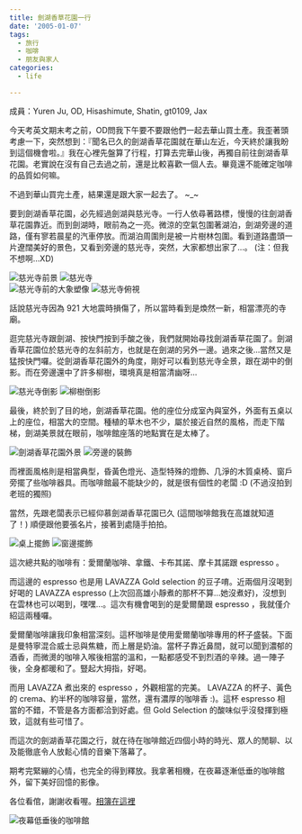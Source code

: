 ```yaml
---
title: 劍湖香草花園一行
date: '2005-01-07'
tags:
  - 旅行
  - 咖啡
  - 朋友與家人
categories:
  - life

---
```

成員：Yuren Ju, OD, Hisashimute, Shatin, gt0109, Jax  
  
今天考英文期末考之前，OD問我下午要不要跟他們一起去華山買土產。我歪著頭考慮一下，突然想到：『聞名已久的劍湖香草花園就在華山左近，今天終於讓我盼到這個機會啦。』我在心裡先盤算了行程，打算去完華山後，再獨自前往劍湖香草花園。老實說在沒有自己去過之前，還是比較喜歡一個人去。畢竟還不能確定咖啡的品質如何嘛。  
  
不過到華山買完土產，結果還是跟大家一起去了。 ~\_~  
  
要到劍湖香草花園，必先經過劍湖與慈光寺。一行人依尋著路標，慢慢的往劍湖香草花園靠近。而到劍湖時，眼前為之一亮。微涼的空氣包圍著湖泊，劍湖旁邊的道路，僅有寥若晨星的汽車停放。而湖泊周圍則是被一片樹林包圍。看到道路盡頭一片遼闊美好的景色，又看到旁邊的慈光寺，突然，大家都想出家了…。 (注：但我不想啊…XD)  
  
![慈光寺前景](http://wshlab2.ee.kuas.edu.tw/%7Eyurenju/albums/sword_lake_caffe/img_0922.thumb.jpg) ![慈光寺](http://wshlab2.ee.kuas.edu.tw/%7Eyurenju/albums/sword_lake_caffe/img_0932.thumb.jpg)  
![慈光寺前的大象塑像](http://wshlab2.ee.kuas.edu.tw/%7Eyurenju/albums/sword_lake_caffe/img_0931.thumb.jpg) ![慈光寺俯視](http://wshlab2.ee.kuas.edu.tw/%7Eyurenju/albums/sword_lake_caffe/img_0941.thumb.jpg)  
  
話說慈光寺因為 921 大地震時損傷了，所以當時看到是煥然一新，相當漂亮的寺廟。  
  
逛完慈光寺跟劍湖、按快門按到手酸之後，我們就開始尋找劍湖香草花園了。劍湖香草花園位於慈光寺的左斜前方，也就是在劍湖的另外一邊。過來之後…當然又是猛按快門囉。從劍湖香草花園外的角度，剛好可以看到慈光寺全景，跟在湖中的倒影。而在旁邊還中了許多柳樹，環境真是相當清幽呀…  
  
![慈光寺倒影](http://wshlab2.ee.kuas.edu.tw/%7Eyurenju/albums/sword_lake_caffe/img_0960.thumb.jpg) ![柳樹倒影](http://wshlab2.ee.kuas.edu.tw/%7Eyurenju/albums/sword_lake_caffe/img_0965.thumb.jpg)  
  
最後，終於到了目的地，劍湖香草花園。他的座位分成室內與室外，外面有五桌以上的座位，相當大的空間。種植的草木也不少，屬於接近自然的風格，而走下階梯，劍湖美景就在眼前，咖啡館座落的地點實在是太棒了。  
  
![劍湖香草花園外景](http://wshlab2.ee.kuas.edu.tw/%7Eyurenju/albums/sword_lake_caffe/img_0984.thumb.jpg) ![旁邊的裝飾](http://wshlab2.ee.kuas.edu.tw/%7Eyurenju/albums/sword_lake_caffe/img_0985.thumb.jpg)  
  
而裡面風格則是相當典型，昏黃色燈光、造型特殊的燈飾、几淨的木質桌椅、窗戶旁擺了些咖啡器具。而咖啡館最不能缺少的，就是很有個性的老闆 :D (不過沒拍到老班的獨照)  
  
當然，先跟老闆表示已經仰慕劍湖香草花園已久 (這間咖啡館我在高雄就知道了！) 順便跟他要張名片，接著到處隨手拍拍。  
  
![桌上擺飾](http://wshlab2.ee.kuas.edu.tw/%7Eyurenju/albums/sword_lake_caffe/img_0974.thumb.jpg) ![窗邊擺飾](http://wshlab2.ee.kuas.edu.tw/%7Eyurenju/albums/sword_lake_caffe/img_0975.thumb.jpg)  
  
這次總共點的咖啡有：愛爾蘭咖啡、拿鐵、卡布其諾、摩卡其諾跟 espresso 。  
  
而這邊的 espresso 也是用 LAVAZZA Gold selection 的豆子唷。近兩個月沒喝到好喝的 LAVAZZA espresso (上次回高雄小靜煮的那杯不算…她沒煮好)，沒想到在雲林也可以喝到，嘿嘿…。這次有機會喝到的是愛爾蘭跟 espresso ，我就僅介紹這兩種囉。  
  
愛爾蘭咖啡讓我印象相當深刻。這杯咖啡是使用愛爾蘭咖啡專用的杯子盛裝。下面是曼特寧混合威士忌與焦糖，而上層是奶油。當杯子靠近鼻間，就可以聞到濃郁的酒香，而微燙的咖啡入喉後相當的溫和，一點都感受不到烈酒的辛辣。過一陣子後，全身都暖和了。豎起大拇指，好喝。  
  
而用 LAVAZZA 煮出來的 espresso ，外觀相當的完美。 LAVAZZA 的杯子、黃色的 crema、約半杯的咖啡容量，當然，還有濃厚的咖啡香 :)。這杯 espresso 相當的不錯，不管是各方面都洽到好處。但 Gold Selection 的酸味似乎沒發揮到極致，這就有些可惜了。  
  
而這次的劍湖香草花園之行，就在待在咖啡館近四個小時的時光、眾人的閒聊、以及能徹底令人放鬆心情的音樂下落幕了。  
  
期考完緊繃的心情，也完全的得到釋放。我拿著相機，在夜幕逐漸低垂的咖啡館外，留下美好回憶的影像。  
  
各位看倌，謝謝收看喔。[相簿在這裡](http://wshlab2.ee.kuas.edu.tw/%7Eyurenju/gallery/sword_lake_caffe?page=1)  
  
  
![夜幕低垂後的咖啡館](http://wshlab2.ee.kuas.edu.tw/%7Eyurenju/albums/sword_lake_caffe/img_0992.thumb.jpg)